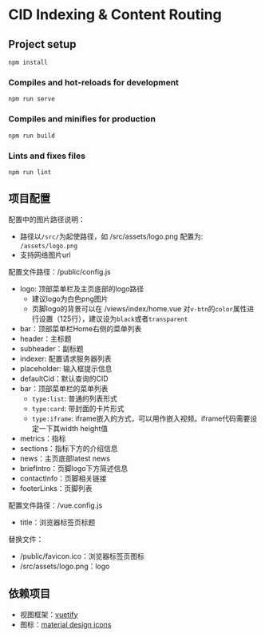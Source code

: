 # CID Indexing & Content Routing

## Project setup
```
npm install
```

### Compiles and hot-reloads for development
```
npm run serve
```

### Compiles and minifies for production
```
npm run build
```

### Lints and fixes files
```
npm run lint
```

## 项目配置
配置中的图片路径说明：
* 路径以`/src/`为起使路径，如 /src/assets/logo.png 配置为: `/assets/logo.png`
* 支持网络图片url

配置文件路径：/public/config.js

* logo: 顶部菜单栏及主页底部的logo路径
  * 建议logo为白色png图片
  * 页脚logo的背景可以在 /views/index/home.vue 对`v-btn`的`color`属性进行设置（125行），建议设为`black`或者`transparent`
* bar：顶部菜单栏Home右侧的菜单列表
* header：主标题
* subheader：副标题
* indexer: 配置请求服务器列表
* placeholder: 输入框提示信息
* defaultCid：默认查询的CID
* bar：顶部菜单栏的菜单列表
  * `type:list`: 普通的列表形式
  * `type:card`: 带封面的卡片形式
  * `type:iframe`: iframe嵌入的方式，可以用作嵌入视频。iframe代码需要设定一下其width height值
* metrics：指标
* sections：指标下方的介绍信息
* news：主页底部latest news
* briefIntro：页脚logo下方简述信息
* contactInfo：页脚相关链接
* footerLinks：页脚列表

配置文件路径：/vue.config.js
* title：浏览器标签页标题

替换文件：
* /public/favicon.ico：浏览器标签页图标
* /src/assets/logo.png：logo

## 依赖项目
* 视图框架：[vuetify](https://github.com/vuetifyjs/vuetify)
* 图标：[material design icons](https://github.com/Templarian/MaterialDesign)